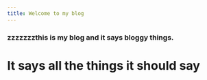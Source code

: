 ```yaml
---
title: Welcome to my blog
---
```


### zzzzzzzthis is my blog and it says bloggy things. 
# It says all the things it should say
